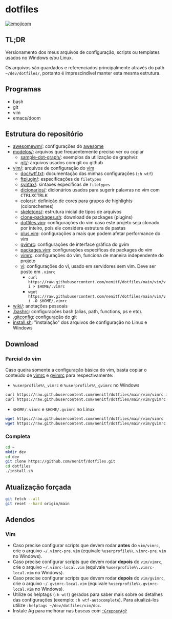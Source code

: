 # dotfiles

[![emojicom](https://img.shields.io/badge/emojicom-%F0%9F%90%9B%20%F0%9F%86%95%20%F0%9F%92%AF%20%F0%9F%91%AE%20%F0%9F%86%98%20%F0%9F%92%A4-%23fff)](http://neni.dev/emojicom)

## TL;DR

Versionamento dos meus arquivos de configuração, scripts ou templates usados no Windows e/ou Linux.

Os arquivos são guardados e referenciados principalmente através do path ``~/dev/dotfiles/``, portanto é imprescindível manter esta mesma estrutura.

## Programas
* bash
* git
* vim
* emacs/doom

## Estrutura do repositório

- [awesomewm/](awesomewm/): configurações do [awesome](https://awesomewm.org)
- [modelos/](/modelos): arquivos que frequentemente preciso ver ou copiar
    - [sample-dot-graph/](/modelos/sample-dot-graph): exemplos da utilização de graphviz
    - [git/](/modelos/git): arquivos usados com git ou github
- [vim/](/vim): arquivos de configuração do [vim](https://www.vim.org/)
    - [doc/wtf.txt](/vim/doc/wtf.txt): documentação das minhas configurações (`:h wtf`)
    - [ftplugin/](/vim/ftplugin): especificações de `filetypes`
    - [syntax/](/vim/syntax): sintaxes específicas de `filetypes`
    - [dicionarios/](/vim/dicionarios/): dicionários usados para sugerir palavras no vim com <kbd>CTRL</kbd><kbd>X</kbd><kbd>CTRL</kbd><kbd>K</kbd>
    - [colors/](/vim/colors/): definição de cores para grupos de highlights (colorschemes)
    - [skeletons/](/vim/skeletons/): estrutura inicial de tipos de arquivos
    - [clone-packages.sh](/vim/clone-packages.sh): download de packages (plugins)
    - [dotfiles.vim](/vim/dotfiles.vim): configurações do vim caso este projeto seja clonado por inteiro, pois ele considera estrutura de pastas
    - [plus.vim](/vim/plus.vim): configurações a mais que podem afetar performance do vim
    - [gvimrc](/gvim/gvimrc): configurações de interface gráfica do gvim
    - [packages.vim](/vim/packages.vim): configurações específicas de packages do vim
    - [vimrc](/vim/vimrc): configurações do vim, funciona de maneira independente do projeto
    - [vi](/vim/vi): configurações do vi, usado em servidores sem vim. Deve ser posto em `.vimrc`
        - `curl https://raw.githubusercontent.com/nenitf/dotfiles/main/vim/vi > $HOME/.vimrc`
        - `wget https://raw.githubusercontent.com/nenitf/dotfiles/main/vim/vi -O $HOME/.vimrc`
- [wiki/](/wiki): anotações pessoais
- [.bashrc](.bashrc): configurações bash (alias, path, functions, ps e etc).
- [.gitconfig](.gitconfig): configuração do git
- [install.sh](install.sh): "instalação" dos arquivos de configuração no Linux e Windows

## Download
### Parcial do vim
Caso queira somente a configuração básica do vim, basta copiar o conteúdo de [vimrc](/vim/vimrc) e [gvimrc](/vim/gvimrc) para respectivamente:
- `%userprofile%\_vimrc` e `%userprofile%\_gvimrc` no Windows
```sh
curl https://raw.githubusercontent.com/nenitf/dotfiles/main/vim/vimrc > %userprofile%\_vimrc
curl https://raw.githubusercontent.com/nenitf/dotfiles/main/vim/gvimrc > %userprofile%\_gvimrc
```
- `$HOME/.vimrc` e `$HOME/.gvimrc` no Linux
```sh
wget https://raw.githubusercontent.com/nenitf/dotfiles/main/vim/vimrc -O $HOME/.vimrc
wget https://raw.githubusercontent.com/nenitf/dotfiles/main/vim/gvimrc -O $HOME/.gvimrc
```

### Completa

```bash
cd ~
mkdir dev
cd dev
git clone https://github.com/nenitf/dotfiles.git
cd dotfiles
./install.sh
```

## Atualização forçada
```bash
git fetch --all
git reset --hard origin/main
```

## Adendos

### Vim

- Caso precise configurar scripts que devem rodar **antes** do `vim/vimrc`, crie o arquivo `~/.vimrc-pre.vim` (equivale `%userprofile%\.vimrc-pre.vim` no Windows).
- Caso precise configurar scripts que devem rodar **depois** do `vim/vimrc`, crie o arquivo `~/.vimrc-local.vim` (equivale `%userprofile%\.vimrc-local.vim` no Windows).
- Caso precise configurar scripts que devem rodar **depois** do `vim/gvimrc`, crie o arquivo `~/.gvimrc-local.vim` (equivale `%userprofile%\.gvimrc-local.vim` no Windows).
- Utilize os helptags (`:h wtf`) gerados para saber mais sobre os detalhes das configurações (exemplo: `:h wtf-autocomplete`). Para atualizá-los utilize ``:helptags ~/dev/dotfiles/vim/doc``.
- Instale Ag para melhorar nas buscas com [`:GrepperAgP`](https://github.com/ggreer/the_silver_searcher)
